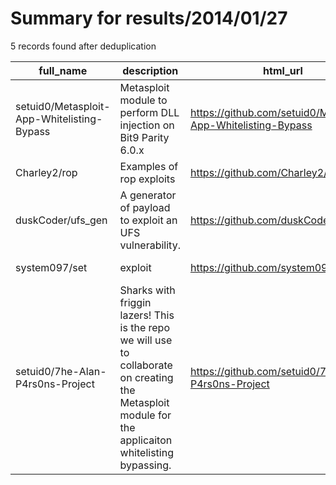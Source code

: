 
# Summary for results/2014/01/27
    
5 records found after deduplication

| full_name | description | html_url | matched_list | matched_count | pushed_at | size | stargazers_count | language | forks_count | vul_ids |
|--------------------------------------------|-------------------------------------------------------------------------------------------------------------------------------------------------------|---------------------------------------------------------------|----------------------------------|-----------------|---------------------------|--------|--------------------|------------|---------------|-----------|
| setuid0/Metasploit-App-Whitelisting-Bypass | Metasploit module to perform DLL injection on Bit9 Parity 6.0.x | https://github.com/setuid0/Metasploit-App-Whitelisting-Bypass | ['metasploit module OR payload'] | 1 | 2014-01-27 16:00:30+00:00 | 132 | 0 | Ruby | 2 | [] |
| Charley2/rop | Examples of rop exploits | https://github.com/Charley2/rop | ['exploit'] | 1 | 2014-01-27 16:17:12+00:00 | 9912 | 1 | C++ | 0 | [] |
| duskCoder/ufs_gen | A generator of payload to exploit an UFS vulnerability. | https://github.com/duskCoder/ufs_gen | ['exploit'] | 1 | 2014-01-27 23:10:45+00:00 | 176 | 1 | C | 0 | [] |
| system097/set | exploit | https://github.com/system097/set | ['exploit'] | 1 | 2014-01-27 08:12:09+00:00 | 0 | 0 | | 0 | [] |
| setuid0/7he-Alan-P4rs0ns-Project | Sharks with friggin lazers! This is the repo we will use to collaborate on creating the Metasploit module for the applicaiton whitelisting bypassing. | https://github.com/setuid0/7he-Alan-P4rs0ns-Project | ['metasploit module OR payload'] | 1 | 2014-01-27 16:43:05+00:00 | 148 | 3 | | 0 | [] |
